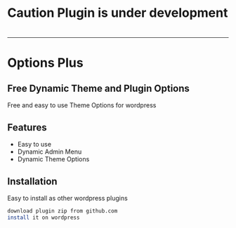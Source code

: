 # Caution Plugin is under development
#
#
#
#
---------------------------------------------------

# Options Plus
## Free Dynamic Theme and Plugin Options


Free and easy to use Theme Options for wordpress



## Features

- Easy to use
- Dynamic Admin Menu
- Dynamic Theme Options

## Installation

Easy to install as other wordpress plugins

```sh
download plugin zip from github.com
install it on wordpress
